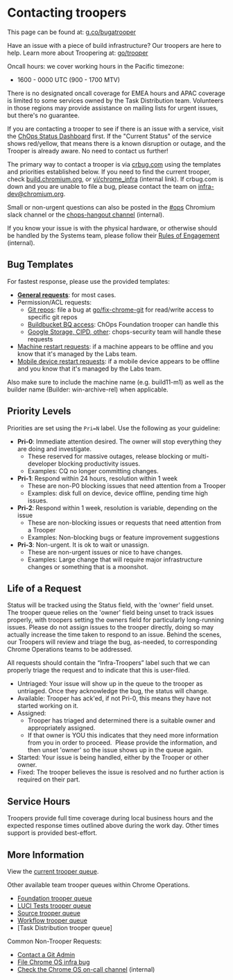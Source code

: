 # Contacting troopers

This page can be found at: [g.co/bugatrooper](https://g.co/bugatrooper)

Have an issue with a piece of build infrastructure?
Our troopers are here to help. Learn more about Troopering at:
[go/trooper](https://goto/trooper)

Oncall hours: we cover working hours in the Pacific timezone:
+ 1600 - 0000 UTC (900 - 1700 MTV)

There is no designated oncall coverage for EMEA hours and APAC coverage is limited to some services owned by the Task Distribution team. Volunteers in
those regions may provide assistance on mailing lists for urgent issues, but
there's no guarantee.

If you are contacting a trooper to see if there is an issue with a service,
visit the [ChOps Status Dashboard](https://chopsdash.appspot.com) first.
If the "Current Status" of the service shows red/yellow, that means there is a known
disruption or outage, and the Trooper is already aware. No need to contact us further!

The primary way to contact a trooper is via [crbug.com](https://crbug.com) using
the templates and priorities established below. If you need to find the current
trooper, check [build.chromium.org](https://build.chromium.org), or
[vi/chrome_infra](http://vi/chrome_infra) (internal link). If crbug.com is down
and you are unable to file a bug, please contact the team on
[infra-dev@chromium.org](mailto:infra-dev@chromium.org).

Small or non-urgent questions can also be posted in the [#ops] Chromium slack
channel or the [chops-hangout channel] (internal).

If you know your issue is with the physical hardware, or otherwise should be
handled by the Systems team, please follow their
[Rules of Engagement](http://shortn/_x6Y10rxpKG) (internal).

## Bug Templates

For fastest response, please use the provided templates:

*   **[General requests]**: for most cases.
*   Permission/ACL requests:
    *   [Git repos]: file a bug at [go/fix-chrome-git] for read/write access to
        specific git repos
    *   [Buildbucket BQ access]: ChOps Foundation trooper can handle this
    *   [Google Storage, CIPD, other]: chops-security team will handle these
        requests
*   [Machine restart requests]: if a machine appears to be offline and you
    know that it's managed by the Labs team.
*   [Mobile device restart requests]: if a mobile device appears to be offline
    and you know that it's managed by the Labs team.

Also make sure to include the machine name (e.g. build11-m1)
as well as the builder name (Builder: win-archive-rel) when applicable.

## Priority Levels

Priorities are set using the `Pri=N` label. Use the following as your guideline:

*   **Pri-0**: Immediate attention desired. The owner will stop everything they
    are doing and investigate.
    *   These reserved for massive outages, release blocking or multi-developer
        blocking productivity issues.
    *   Examples: CQ no longer committing changes.
*   **Pri-1**: Respond within 24 hours, resolution within 1 week
    *   These are non-P0 blocking issues that need attention from a Trooper
    *   Examples: disk full on device, device offline, pending time high issues.
*   **Pri-2**: Respond within 1 week, resolution is variable, depending on the issue
    *   These are non-blocking issues or requests that need attention from a Trooper
    *   Examples: Non-blocking bugs or feature improvement suggestions
*   **Pri-3**: Non-urgent. It is ok to wait or unassign.
    *   These are non-urgent issues or nice to have changes.
    *   Examples: Large change that will require major infrastructure changes or
        something that is a moonshot.

## Life of a Request

Status will be tracked using the Status field, with the 'owner' field unset.
The trooper queue relies on the 'owner' field being unset to track issues
properly, with troopers setting the owners field for particularly long-running
issues.  Please do not assign issues to the trooper directly, doing so may
actually increase the time taken to respond to an issue. Behind the scenes, our
Troopers will review and triage the bug, as-needed, to corresponding Chrome
Operations teams to be addressed.

All requests should contain the “Infra-Troopers” label such that we can properly
triage the request and to indicate that this is user-filed.

*   Untriaged: Your issue will show up in the queue to the trooper as untriaged.
    Once they acknowledge the bug, the status will change.
*   Available: Trooper has ack'ed, if not Pri-0, this means they have not started working on it.
*   Assigned:
    *   Trooper has triaged and determined there is a suitable owner and
        appropriately assigned.
    *   If that owner is YOU this indicates that they need more information from you
        in order to proceed.  Please provide the information, and then unset
        'owner' so the issue shows up in the queue again.
*   Started: Your issue is being handled, either by the Trooper or other owner.
*   Fixed: The trooper believes the issue is resolved and no further action is required on their part.

## Service Hours

Troopers provide full time coverage during local business hours and the expected response times outlined above during the work day. Other times support is provided best-effort.

## More Information

View the [current trooper queue].

Other available team trooper queues within Chrome Operations.

* [Foundation trooper queue]
* [LUCI Tests trooper queue]
* [Source trooper queue]
* [Workflow trooper queue]
* [Task Distribution trooper queue]

Common Non-Trooper Requests:

*   [Contact a Git Admin](https://bugs.chromium.org/p/chromium/issues/entry?template=Infra-Git)
*   [File Chrome OS infra bug](https://bugs.chromium.org/p/chromium/issues/entry?template=Defect%20report%20from%20developer&components=Infra>ChromeOS&labels=Restrict-View-Google&summary=%5BBrief%20description%20of%20problem%5D)
*   [Check the Chrome OS on-call channel](http://go/crosoncall) (internal)

[#ops]: https://chromium.slack.com/messages/CGM8DQ3ST/
[chops-hangout channel]: http://go/chops-hangout
[Machine restart requests]: http://go/chrome-labs-fixit-bug
[Mobile device restart requests]: http://go/chrome-labs-fixit-bug
[Git repos]: http://go/fix-chrome-git
[Buildbucket BQ access]: https://bugs.chromium.org/p/chromium/issues/entry?labels=Restrict-View-Google%2CFoundation-Troopers&components=Infra%3EPlatform%3EBuildbucket&summary=%5BBrief%20description%20of%20problem%5D&comment=Name%20of%20service%20account%20which%20needs%20BQ%20Viewer%20permission%3A%20%0AName%20of%20BQ%20datasets%3A%20cr-buildbucket.%24your_project.builds%0A%0ANote%3A%20we%20don't%20grant%20BQ%20Job%20User%20permissions%20on%20cr-buildbucket%3B%20BQ%20queries%20should%20be%20done%20via%20your%20own%20cloud%20project.
[Google Storage, CIPD, other]: https://bugs.chromium.org/p/chromium/issues/entry?template=Build%20Infrastructure&labels=Restrict-View-Google&components=Infra%3ESecurity&summary=%5BBrief%20description%20of%20problem%5D&comment=Please%20provide%20the%20details%20for%20your%20request%20here.%0A%0ASet%20Pri-0%20iff%20it%20requires%20immediate%20attention,%20Pri-1%20if%20resolution%20within%20a%20few%20hours%20is%20acceptable,%20and%20Pri-2%20if%20it%20just%20needs%20to%20be%20handled%20today.
[General requests]: https://bugs.chromium.org/p/chromium/issues/entry?template=Build%20Infrastructure&labels=Restrict-View-Google,Infra-Troopers&summary=%5BBrief%20description%20of%20problem%5D&comment=Please%20provide%20the%20details%20for%20your%20request%20here.%0A%0ASet%20Pri-0%20iff%20it%20requires%20immediate%20attention,%20Pri-1%20if%20resolution%20within%20a%20few%20hours%20is%20acceptable,%20and%20Pri-2%20if%20it%20just%20needs%20to%20be%20handled%20today.
[current trooper queue]: https://bugs.chromium.org/p/chromium/issues/list?can=2&q=Infra%3DTroopers+-has%3Aowner+OR+owner%3Ame+Infra%3DTroopers+OR+Infra%3DTroopers+Pri%3D0&sort=-modified&groupby=pri&colspec=ID+Component+Status+Owner+Summary+Blocking+BlockedOn+Opened+Modified&x=m&y=releaseblock&cells=ids
[LUCI Tests trooper queue]: https://bugs.chromium.org/p/chromium/issues/list?q=TFS%3DTroopers+OR+Ops-Alerts%3DTFS+OR+TFS%3DTroopers+Pri%3D0+OR+Ops-Alerts%3DTFS+Pri%3D0&can=2
[Foundation trooper queue]: https://bugs.chromium.org/p/chromium/issues/list?can=2&q=Foundation%3DTroopers+-has%3Aowner+OR+owner%3Ame+Foundation%3DTroopers+OR+Foundation%3DTroopers+Pri%3D0&sort=-modified&groupby=pri&colspec=ID+Component+Status+Owner+Summary+Blocking+BlockedOn+Opened+Modified&x=m&y=releaseblock&cells=ids
[Source trooper queue]: https://bugs.chromium.org/p/chromium/issues/list?q=Source%3DTroopers+OR+Ops-Alerts%3DSource+OR+Source%3DTroopers+Pri%3D0+OR+Ops-Alerts%3DSource+Pri%3D0&can=2
[Workflow trooper queue]: https://bugs.chromium.org/p/chromium/issues/list?q=Workflow%3DTroopers+OR+Ops-Alerts%3DWorkflow+OR+Workflow%3DTroopers+Pri%3D0+OR+Ops-Alerts%3DWorkflow+Pri%3D0&can=2
[Task Distrbution trooper queue]: https://bugs.chromium.org/p/chromium/issues/list?q=TD%3DTroopers+OR+Ops-Alerts%3DTD+OR+TD%3DTroopers+Pri%3D0+OR+Ops-Alerts%3DTD+Pri%3D0&can=2
[go/bug-a-trooper]: http://go/bug-a-trooper
[go/fix-chrome-git]: http://go/fix-chrome-git

